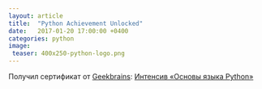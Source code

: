 ```yaml
---
layout: article
title:  "Python Achievement Unlocked"
date:   2017-01-20 17:00:00 +0400
categories: python
image:
 teaser: 400x250-python-logo.png
---
```


Получил сертификат от  [Geekbrains][Geekbrains-Main-Ref]: [Интенсив «Основы языка Python»][Geekbrains-Cert-Python]

[Geekbrains-Main-Ref]: https://geekbrains.ru/go/vwNS_h
[Geekbrains-Cert-Python]:https://geekbrains.ru/certificates/161940